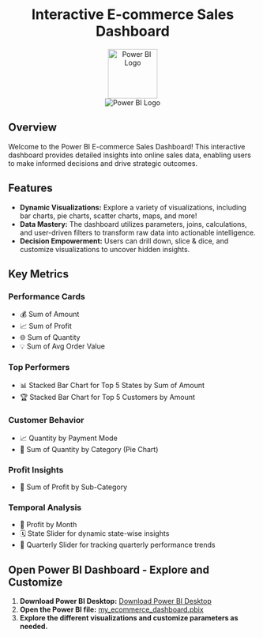 <h1 align="center">
  Interactive E-commerce Sales Dashboard
</h1>
<div align="center">
  <img src="https://powerbi.microsoft.com/pictures/shared/social/social-default-image.png" alt="Power BI Logo" width="100" height="100">
</div>

<div align="center">
  <img src="https://github.com/kamakshii22/Sales_Dashboard/blob/main/SalesDashboard.jpg" alt="Power BI Logo" >
</div>

## Overview

Welcome to the Power BI E-commerce Sales Dashboard! This interactive dashboard provides detailed insights into online sales data, enabling users to make informed decisions and drive strategic outcomes.

## Features

- **Dynamic Visualizations:** Explore a variety of visualizations, including bar charts, pie charts, scatter charts, maps, and more!
- **Data Mastery:** The dashboard utilizes parameters, joins, calculations, and user-driven filters to transform raw data into actionable intelligence.
- **Decision Empowerment:** Users can drill down, slice & dice, and customize visualizations to uncover hidden insights.

## Key Metrics

### Performance Cards

- 💰 Sum of Amount
- 📈 Sum of Profit
- 🌐 Sum of Quantity
- 💡 Sum of Avg Order Value

### Top Performers

- 📊 Stacked Bar Chart for Top 5 States by Sum of Amount
- 🏆 Stacked Bar Chart for Top 5 Customers by Amount

### Customer Behavior

- 📈 Quantity by Payment Mode
- 🍰 Sum of Quantity by Category (Pie Chart)

### Profit Insights

- 💼 Sum of Profit by Sub-Category

### Temporal Analysis

- 📆 Profit by Month
- 🗓️ State Slider for dynamic state-wise insights
- 🔄 Quarterly Slider for tracking quarterly performance trends

## Open Power BI Dashboard - Explore and Customize

1. **Download Power BI Desktop:** [Download Power BI Desktop](https://powerbi.microsoft.com/en-us/desktop/)
2. **Open the Power BI file:** [my_ecommerce_dashboard.pbix](https://github.com/kamakshii22/Sales_Dashboard/blob/main/Ecom_Sales.pbix)
3. **Explore the different visualizations and customize parameters as needed.**
